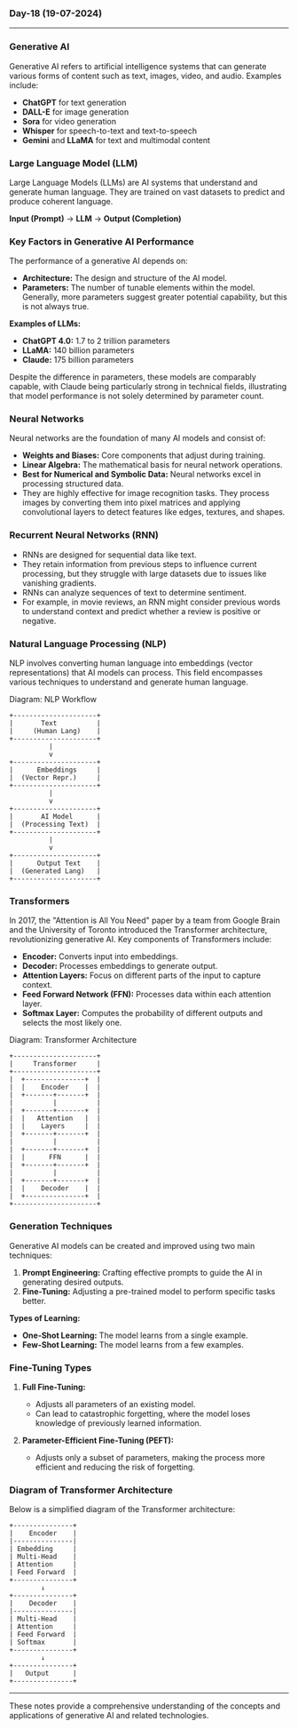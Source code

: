 ### Day-18 (19-07-2024)

---

### Generative AI

Generative AI refers to artificial intelligence systems that can generate various forms of content such as text, images, video, and audio. Examples include:
- **ChatGPT** for text generation
- **DALL-E** for image generation
- **Sora** for video generation
- **Whisper** for speech-to-text and text-to-speech
- **Gemini** and **LLaMA** for text and multimodal content

### Large Language Model (LLM)

Large Language Models (LLMs) are AI systems that understand and generate human language. They are trained on vast datasets to predict and produce coherent language.

**Input (Prompt)** → **LLM** → **Output (Completion)**

### Key Factors in Generative AI Performance

The performance of a generative AI depends on:
- **Architecture:** The design and structure of the AI model.
- **Parameters:** The number of tunable elements within the model. Generally, more parameters suggest greater potential capability, but this is not always true.

**Examples of LLMs:**
- **ChatGPT 4.0:** 1.7 to 2 trillion parameters
- **LLaMA:** 140 billion parameters
- **Claude:** 175 billion parameters

Despite the difference in parameters, these models are comparably capable, with Claude being particularly strong in technical fields, illustrating that model performance is not solely determined by parameter count.

### Neural Networks

Neural networks are the foundation of many AI models and consist of:
- **Weights and Biases:** Core components that adjust during training.
- **Linear Algebra:** The mathematical basis for neural network operations.
- **Best for Numerical and Symbolic Data:** Neural networks excel in processing structured data.
- They are highly effective for image recognition tasks. They process images by converting them into pixel matrices and applying convolutional layers to detect features like edges, textures, and shapes.

### Recurrent Neural Networks (RNN)

- RNNs are designed for sequential data like text.
- They retain information from previous steps to influence current processing, but they struggle with large datasets due to issues like vanishing gradients.
- RNNs can analyze sequences of text to determine sentiment.
- For example, in movie reviews, an RNN might consider previous words to understand context and predict whether a review is positive or negative.

### Natural Language Processing (NLP)

NLP involves converting human language into embeddings (vector representations) that AI models can process. This field encompasses various techniques to understand and generate human language.

Diagram: NLP Workflow
```
+---------------------+
|       Text          |
|     (Human Lang)    |
+---------------------+
          |
          v
+---------------------+
|      Embeddings     |
|  (Vector Repr.)     |
+---------------------+
          |
          v
+---------------------+
|       AI Model      |
|  (Processing Text)  |
+---------------------+
          |
          v
+---------------------+
|      Output Text    |
|  (Generated Lang)   |
+---------------------+
```
### Transformers

In 2017, the "Attention is All You Need" paper by a team from Google Brain and the University of Toronto introduced the Transformer architecture, revolutionizing generative AI. Key components of Transformers include:
- **Encoder:** Converts input into embeddings.
- **Decoder:** Processes embeddings to generate output.
- **Attention Layers:** Focus on different parts of the input to capture context.
- **Feed Forward Network (FFN):** Processes data within each attention layer.
- **Softmax Layer:** Computes the probability of different outputs and selects the most likely one.

Diagram: Transformer Architecture
```
+---------------------+
|     Transformer     |
+---------------------+
|  +---------------+  |
|  |    Encoder    |  |
|  +-------+-------+  |
|          |          |
|  +-------+-------+  |
|  |   Attention   |  |
|  |    Layers     |  |
|  +-------+-------+  |
|          |          |
|  +-------+-------+  |
|  |      FFN      |  |
|  +-------+-------+  |
|          |          |
|  +-------+-------+  |
|  |    Decoder    |  |
|  +---------------+  |
+---------------------+
```

### Generation Techniques

Generative AI models can be created and improved using two main techniques:
1. **Prompt Engineering:** Crafting effective prompts to guide the AI in generating desired outputs.
2. **Fine-Tuning:** Adjusting a pre-trained model to perform specific tasks better.

**Types of Learning:**
- **One-Shot Learning:** The model learns from a single example.
- **Few-Shot Learning:** The model learns from a few examples.

### Fine-Tuning Types

1. **Full Fine-Tuning:**
   - Adjusts all parameters of an existing model.
   - Can lead to catastrophic forgetting, where the model loses knowledge of previously learned information.

2. **Parameter-Efficient Fine-Tuning (PEFT):**
   - Adjusts only a subset of parameters, making the process more efficient and reducing the risk of forgetting.

### Diagram of Transformer Architecture

Below is a simplified diagram of the Transformer architecture:

```plaintext
+---------------+
|    Encoder    |
|---------------|
| Embedding     |
| Multi-Head    |
| Attention     |
| Feed Forward  |
+---------------+
        ↓
+---------------+
|    Decoder    |
|---------------|
| Multi-Head    |
| Attention     |
| Feed Forward  |
| Softmax       |
+---------------+
        ↓
+---------------+
|   Output      |
+---------------+
```

---

These notes provide a  comprehensive understanding of the concepts and applications of generative AI and related technologies.
